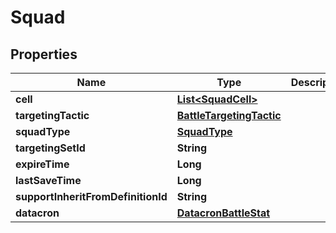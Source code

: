 

# Squad


## Properties

| Name | Type | Description | Notes |
|------------ | ------------- | ------------- | -------------|
|**cell** | [**List&lt;SquadCell&gt;**](SquadCell.md) |  |  [optional] |
|**targetingTactic** | [**BattleTargetingTactic**](BattleTargetingTactic.md) |  |  [optional] |
|**squadType** | [**SquadType**](SquadType.md) |  |  [optional] |
|**targetingSetId** | **String** |  |  [optional] |
|**expireTime** | **Long** |  |  [optional] |
|**lastSaveTime** | **Long** |  |  [optional] |
|**supportInheritFromDefinitionId** | **String** |  |  [optional] |
|**datacron** | [**DatacronBattleStat**](DatacronBattleStat.md) |  |  [optional] |



